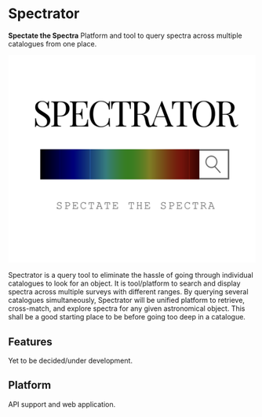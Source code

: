 # Spectrator
**Spectate the Spectra**
Platform and tool to query spectra across multiple catalogues from one place.

![Spectrator Logo](logo_spectrator.png)

Spectrator is a query tool to eliminate the hassle of going through individual catalogues to look for an object. It is tool/platform to search and display spectra across multiple surveys with different ranges. By querying several catalogues simultaneously, Spectrator will be unified platform to retrieve, cross-match, and explore spectra for any given astronomical object. This shall be a good starting place to be before going too deep in a catalogue.

## Features
Yet to be decided/under development.

## Platform
API support and web application.